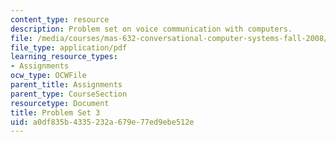 ```yaml
---
content_type: resource
description: Problem set on voice communication with computers.
file: /media/courses/mas-632-conversational-computer-systems-fall-2008/a0df835b4335232a679e77ed9ebe512e_ps3.pdf
file_type: application/pdf
learning_resource_types:
- Assignments
ocw_type: OCWFile
parent_title: Assignments
parent_type: CourseSection
resourcetype: Document
title: Problem Set 3
uid: a0df835b-4335-232a-679e-77ed9ebe512e
---
```

